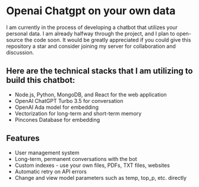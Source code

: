 # Openai Chatgpt on your own data

I am currently in the process of developing a chatbot that utilizes your personal data. I am already halfway through the project, and I plan to open-source the code soon. It would be greatly appreciated if you could give this repository a star and consider joining my server for collaboration and discussion.


## Here are the technical stacks that I am utilizing to build this chatbot:

- Node.js, Python, MongoDB, and React for the web application
- OpenAI ChatGPT Turbo 3.5 for conversation
- OpenAI Ada model for embedding
- Vectorization for long-term and short-term memory
- Pincones Database for embedding


## Features
- User management system
- Long-term, permanent conversations with the bot
- Custom indexes - use your own files, PDFs, TXT files, websites
- Automatic retry on API errors
- Change and view model parameters such as temp, top\_p, etc. directly
